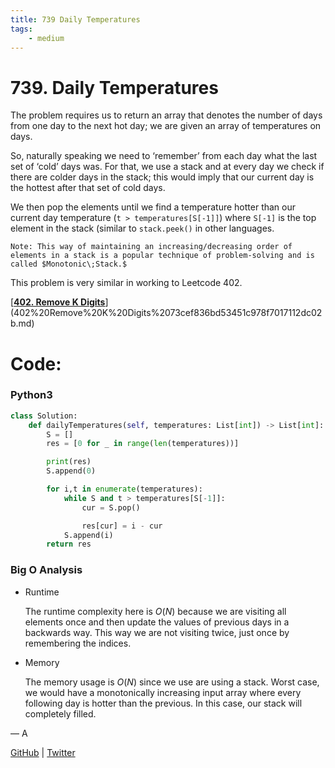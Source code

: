 ```yaml
---
title: 739 Daily Temperatures
tags:
    - medium
---
```



# 739. Daily Temperatures

The problem requires us to return an array that denotes the number of days from one day to the next hot day; we are given an array of temperatures on days.

So, naturally speaking we need to ‘remember’ from each day what the last set of ‘cold’ days was. For that, we use a stack and at every day we check if there are colder days in the stack; this would imply that our current day is the hottest after that set of cold days.

We then pop the elements until we find a temperature hotter than our current day temperature (`t > temperatures[S[-1]]`) where `S[-1]` is the top element in the stack (similar to `stack.peek()` in other languages.

`Note: This way of maintaining an increasing/decreasing order of elements in a stack is a popular technique of problem-solving and is called $Monotonic\;Stack.$`

This problem is very similar in working to Leetcode 402. 

[[**402. Remove K Digits**](https://leetcode.com/problems/remove-k-digits/description)](402%20Remove%20K%20Digits%2073cef836bd53451c978f7017112dc02b.md)

# Code:

### Python3

```python
class Solution:
    def dailyTemperatures(self, temperatures: List[int]) -> List[int]:
        S = []
        res = [0 for _ in range(len(temperatures))]

        print(res)
        S.append(0)

        for i,t in enumerate(temperatures):
            while S and t > temperatures[S[-1]]:
                cur = S.pop()

                res[cur] = i - cur
            S.append(i)
        return res
```

### Big O Analysis

- Runtime
    
    The runtime complexity here is $O(N)$ because we are visiting all elements once and then update the values of previous days in a backwards way. This way we are not visiting twice, just once by remembering the indices.
    
- Memory
    
    The memory usage is  $O (N)$  since we use are using a stack. Worst case, we would have a monotonically increasing input array where every following day is hotter than the previous. In this case, our stack will completely filled.
    

— A

[GitHub](https://github.com/AtharvaKamble) | [Twitter](https://twitter.com/AtharvaKamble07)